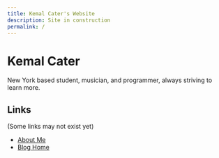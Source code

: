 ```yaml
---
title: Kemal Cater's Website
description: Site in construction
permalink: /
---
```


# Kemal Cater

New York based student, musician, and programmer, always striving to learn more.

## Links

(Some links may not exist yet)

- [About Me](/about)
- [Blog Home](/blog)